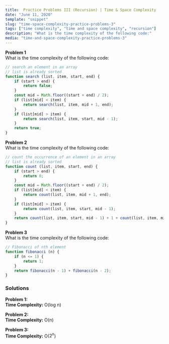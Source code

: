 ```yaml
---
title:  Practice Problems III (Recursion) | Time & Space Complexity
date: "June 11, 2020"
template: "snippet"
slug: "time-space-complexity-practice-problems-3"
tags: ["time complexity", "time and space complexity", "recursion"]
description: "What is the time complexity of the following code:"
media: "time-and-space-complexity-practice-problems-3"
---
```

**Problem 1**  
What is the time complexity of the following code:
```javascript
// search an element in an array
// list is already sorted
function search (list, item, start, end) {
    if (start > end) {
        return false;
    }
    const mid = Math.floor((start + end) / 2);
    if (list[mid] < item) {
        return search(list, item, mid + 1, end);
    }
    if (list[mid] > item) {
        return search(list, item, start, mid - 1);
    }
    return true;
}
```

**Problem 2**  
What is the time complexity of the following code: 
```javascript
// count the occurrence of an element in an array
// list is already sorted
function count (list, item, start, end) {
    if (start > end) {
        return 0;
    }
    const mid = Math.floor((start + end) / 2);
    if (list[mid] < item) {
        return count(list, item, mid + 1, end);
    }
    if (list[mid] > item) {
        return count(list, item, start, mid - 1);
    }
    return count(list, item, start, mid - 1) + 1 + count(list, item, mid + 1, end);
}
```

**Problem 3**  
What is the time complexity of the following code:
```javascript
// Fibonacci of nth element
function fibonacci (n) {
    if (n <= 1) {
        return 1;
    }
    return fibonacci(n - 1) + fibonacci(n - 2);
}
```

### Solutions

**Problem 1:**  
**Time Complexity:** O(log n)

**Problem 2:**  
**Time Complexity:** O(n)

**Problem 3:**  
**Time Complexity:** O($2^n$)
